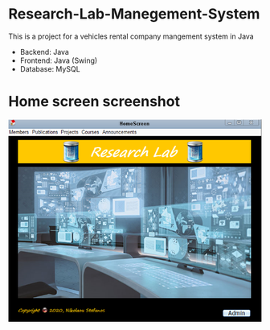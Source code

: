 # Research-Lab-Manegement-System
This is a project for a vehicles rental company mangement system in Java
* Backend: Java
* Frontend: Java (Swing)
* Database: MySQL

# Home screen screenshot
![](Images/LabHomeScreen.png)
